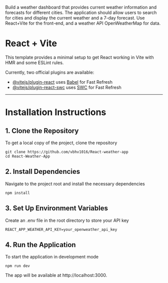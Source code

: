 Build a weather dashboard that provides current weather information and forecasts for different cities. The application should allow users to search for cities and display the current weather and a 7-day forecast. Use React+Vite for the front-end, and a weather API  OpenWeatherMap for data.
# React + Vite

This template provides a minimal setup to get React working in Vite with HMR and some ESLint rules.

Currently, two official plugins are available:

- [@vitejs/plugin-react](https://github.com/vitejs/vite-plugin-react/blob/main/packages/plugin-react/README.md) uses [Babel](https://babeljs.io/) for Fast Refresh
- [@vitejs/plugin-react-swc](https://github.com/vitejs/vite-plugin-react-swc) uses [SWC](https://swc.rs/) for Fast Refresh

<hr>

<h1>Installation Instructions</h1>

<h2>1. Clone the Repository</h2>

<p>To get a local copy of the project, clone the repository</p>

    git clone https://github.com/vbhv1016/React-weather-app
    cd React-Weather-App
<h2>2. Install Dependencies</h2>

<p>Navigate to the project root and install the necessary dependencies</p>

    npm install

<h2>3. Set Up Environment Variables</h2>

<p>Create an .env file in the root directory to store your API key</p>

    REACT_APP_WEATHER_API_KEY=your_openweather_api_key

<h2>4. Run the Application</h2>

<p>To start the application in development mode</p>

    npm run dev

The app will be available at http://localhost:3000.



